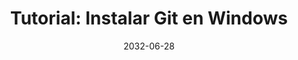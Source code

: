 ---
title: 'Tutorial: Instalar Git en Windows'
date: '2032-06-28'
description: 'Guia paso a paso para instalar Git en Windows'
image: '/imgs/git-vs-github.webp'
categories: ["tutorial", "git", "desarrollo"]
---